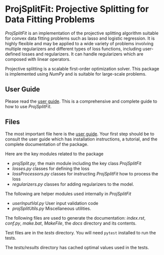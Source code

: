 # ProjSplitFit: Projective Splitting for Data Fitting Problems

*ProjSplitFit* is an implementation of the projective splitting algorithm suitable for convex data fitting problems such as lasso and logistic regression. It is highly flexible and may be applied to a wide variety of problems involving multiple regularizers and different types of loss functions, including user-defined losses and regularizers. It can handle regularizers which are composed with linear operators.

Projective splitting is a scalable first-order optimization solver. This package is implemented using *NumPy* and is suitable for large-scale problems.

## User Guide

Please read the [user guide](user_guide.pdf). This is a comprehensive and complete guide to how to use *ProjSplitFit*.

## Files

The most important file here is the [user guide](user_guide.pdf). Your first step should be to consult the user guide which has installation instructions, a tutorial, and the complete documentation of the package.

Here are the key modules related to the package

* *projSplit.py*, the main module including the key class *ProjSplitFit*
* *losses.py* classes for defining the loss
* *lossProcessors.py* classes for instructing *ProjSplitFit* how to process the loss
* *regularizers.py* classes for adding regularizers to the model.

The following are helper modules used internally in *ProjSplitFit*

* *userInputVal.py* User input validation code
* *projSplitUtils.py* Miscellaneous utilities.

The following files are used to generate the documentation: *index.rst*, *conf.py*, *make.bat*, *MakeFile*, the *docs* directory and its contents.

Test files are in the *tests* directory. You will need `pytest` installed to run the tests.

The *tests/results* directory has cached optimal values used in the tests.
